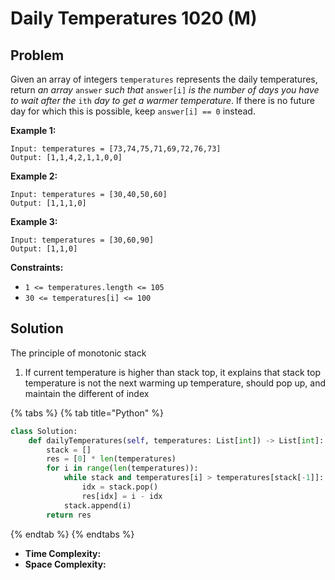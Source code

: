 # Daily Temperatures 1020 (M)

## Problem

Given an array of integers `temperatures` represents the daily temperatures, return _an array_ `answer` _such that_ `answer[i]` _is the number of days you have to wait after the_ `ith` _day to get a warmer temperature_. If there is no future day for which this is possible, keep `answer[i] == 0` instead.

**Example 1:**

```
Input: temperatures = [73,74,75,71,69,72,76,73]
Output: [1,1,4,2,1,1,0,0]
```

**Example 2:**

```
Input: temperatures = [30,40,50,60]
Output: [1,1,1,0]
```

**Example 3:**

```
Input: temperatures = [30,60,90]
Output: [1,1,0]
```

**Constraints:**

* `1 <= temperatures.length <= 105`
* `30 <= temperatures[i] <= 100`

## Solution

The principle of monotonic stack

1. If current temperature is higher than stack top, it explains that stack top temperature is not the next warming up temperature, should pop up, and maintain the different of index



{% tabs %}
{% tab title="Python" %}
```python
class Solution:
    def dailyTemperatures(self, temperatures: List[int]) -> List[int]:
        stack = []
        res = [0] * len(temperatures)
        for i in range(len(temperatures)):
            while stack and temperatures[i] > temperatures[stack[-1]]:
                idx = stack.pop()
                res[idx] = i - idx
            stack.append(i)
        return res
```
{% endtab %}
{% endtabs %}

* **Time Complexity:**&#x20;
* **Space Complexity:**
